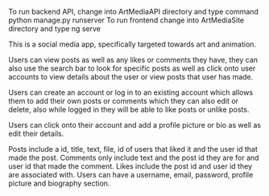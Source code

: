 To run backend API, change into ArtMediaAPI directory and type command python manage.py runserver
To run frontend change into ArtMediaSite directory and type ng serve

This is a social media app, specifically targeted towards art and animation.

Users can view posts as well as any likes or comments they have, they can also use the search bar to look for specific posts as well as click onto user accounts to view details about the user or view posts that user has made.

Users can create an account or log in to an existing account which allows them to add their own posts or comments which they can also edit or delete, also while logged in they will be able to like posts or unlike posts.

Users can click onto their account and add a profile picture or bio as well as edit their details.

Posts include a id, title, text, file, id of users that liked it and the user id that made the post.
Comments only include text and the post id they are for and user id that made the comment.
Likes include the post id and user id they are associated with.
Users can have a username, email, password, profile picture and biography section.